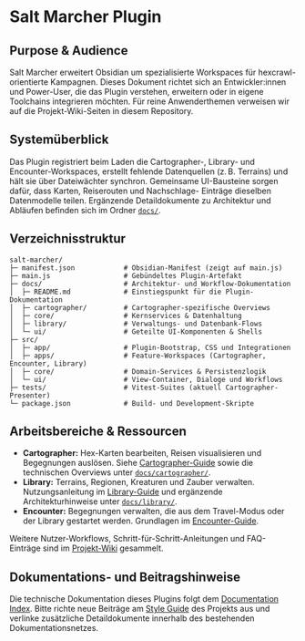 # Salt Marcher Plugin

## Purpose & Audience
Salt Marcher erweitert Obsidian um spezialisierte Workspaces für hexcrawl-orientierte Kampagnen. Dieses Dokument richtet sich an
Entwickler:innen und Power-User, die das Plugin verstehen, erweitern oder in eigene Toolchains integrieren möchten. Für reine
Anwenderthemen verweisen wir auf die Projekt-Wiki-Seiten in diesem Repository.

## Systemüberblick
Das Plugin registriert beim Laden die Cartographer-, Library- und Encounter-Workspaces, erstellt fehlende Datenquellen (z. B.
Terrains) und hält sie über Dateiwächter synchron. Gemeinsame UI-Bausteine sorgen dafür, dass Karten, Reiserouten und Nachschlage-
Einträge dieselben Datenmodelle teilen. Ergänzende Detaildokumente zu Architektur und Abläufen befinden sich im Ordner
[`docs/`](docs/README.md).

## Verzeichnisstruktur
```
salt-marcher/
├─ manifest.json            # Obsidian-Manifest (zeigt auf main.js)
├─ main.js                  # Gebündeltes Plugin-Artefakt
├─ docs/                    # Architektur- und Workflow-Dokumentation
│  ├─ README.md             # Einstiegspunkt für die Plugin-Dokumentation
│  ├─ cartographer/         # Cartographer-spezifische Overviews
│  ├─ core/                 # Kernservices & Datenhaltung
│  ├─ library/              # Verwaltungs- und Datenbank-Flows
│  └─ ui/                   # Geteilte UI-Komponenten & Shells
├─ src/
│  ├─ app/                  # Plugin-Bootstrap, CSS und Integrationen
│  ├─ apps/                 # Feature-Workspaces (Cartographer, Encounter, Library)
│  ├─ core/                 # Domain-Services & Persistenzlogik
│  └─ ui/                   # View-Container, Dialoge und Workflows
├─ tests/                   # Vitest-Suites (aktuell Cartographer-Presenter)
└─ package.json             # Build- und Development-Skripte
```

## Arbeitsbereiche & Ressourcen
- **Cartographer:** Hex-Karten bearbeiten, Reisen visualisieren und Begegnungen auslösen. Siehe [Cartographer-Guide](../wiki/Cartographer.md)
  sowie die technischen Overviews unter [`docs/cartographer/`](docs/cartographer/README.md).
- **Library:** Terrains, Regionen, Kreaturen und Zauber verwalten. Nutzungsanleitung im [Library-Guide](../wiki/Library.md) und ergänzende
  Architekturhinweise unter [`docs/library/`](docs/library/README.md).
- **Encounter:** Begegnungen verwalten, die aus dem Travel-Modus oder der Library gestartet werden. Grundlagen im [Encounter-Guide](../wiki/Encounter.md).

Weitere Nutzer-Workflows, Schritt-für-Schritt-Anleitungen und FAQ-Einträge sind im [Projekt-Wiki](../wiki/README.md) gesammelt.

## Dokumentations- und Beitragshinweise
Die technische Dokumentation dieses Plugins folgt dem [Documentation Index](docs/README.md). Bitte richte neue Beiträge am
[Style Guide](../docs/style-guide.md) des Projekts aus und verlinke zusätzliche Detaildokumente innerhalb des bestehenden
Dokumentationsnetzes.
